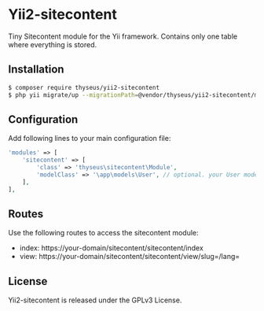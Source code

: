 # Yii2-sitecontent

Tiny Sitecontent module for the Yii framework. Contains only one table where everything is stored.

## Installation

```bash
$ composer require thyseus/yii2-sitecontent
$ php yii migrate/up --migrationPath=@vendor/thyseus/yii2-sitecontent/migrations
```

## Configuration

Add following lines to your main configuration file:

```php
'modules' => [
    'sitecontent' => [
        'class' => 'thyseus\sitecontent\Module',
        'modelClass' => '\app\models\User', // optional. your User model. Needs to be ActiveRecord.
    ],
],
```

## Routes

Use the following routes to access the sitecontent module:

* index: https://your-domain/sitecontent/sitecontent/index
* view: https://your-domain/sitecontent/sitecontent/view/slug=<slug>/lang=<lang>

## License

Yii2-sitecontent is released under the GPLv3 License.
